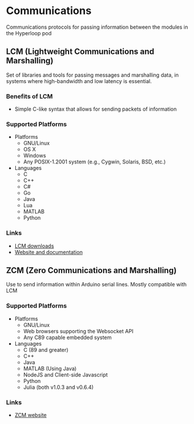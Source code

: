 # Communications
Communications protocols for passing information between the modules in the Hyperloop pod

## LCM (Lightweight Communications and Marshalling)
Set of libraries and tools for passing messages and marshalling data, in systems where high-bandwidth and low latency is essential.

### Benefits of LCM
* Simple C-like syntax that allows for sending packets of information


### Supported Platforms
* Platforms
    * GNU/Linux
    * OS X
    * Windows
    * Any POSIX-1.2001 system (e.g., Cygwin, Solaris, BSD, etc.)
* Languages
  * C
  * C++
  * C#
  * Go
  * Java
  * Lua
  * MATLAB
  * Python

### Links
* [LCM downloads](https://github.com/lcm-proj/lcm/releases)
* [Website and documentation](http://lcm-proj.github.io)



## ZCM (Zero Communications and Marshalling)
Use to send information within Arduino serial lines. Mostly compatible with LCM

### Supported Platforms
* Platforms
    * GNU/Linux
    * Web browsers supporting the Websocket API
    * Any C89 capable embedded system
* Languages
  * C (89 and greater)
  * C++
  * Java
  * MATLAB (Using Java)
  * NodeJS and Client-side Javascript
  * Python
  * Julia (both v1.0.3 and v0.6.4)



### Links
* [ZCM website](http://zerocm.github.io/zcm/)



